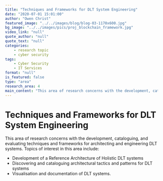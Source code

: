 ```yaml
---
title: "Techniques and Frameworks for DLT System Engineering"
date: "2020-07-01 15:01:00"
author: "Owen Christ"
featured_image: "../../images/blog/blog-03-1170x600.jpg"
bg_image: "../../images/pics/proj_blockchain_framework.jpg"
video_link: "null"
quote_author: "null"
quote_text: "null"
categories: 
    - research topic
    - cyber security
tags: 
    - Cyber Security
    - IT Services
format: "null"
is_featured: false
type: "area"
research_area: 4
main_content: "This area of research concerns with the development, cataloguing, and evaluating techniques and frameworks for architecting and engineering DLT systems"
---
```



# Techniques and Frameworks for DLT System Engineering

This area of research concerns with the development, cataloguing, and evaluating techniques and frameworks for architecting and engineering DLT systems. Topics of interest in this area include:

- Development of a Reference Architecture of Holistic DLT systems
- Discovering and cataloguing architectural tactics and patterns for DLT systems
- Visualisation and documentation of DLT systems.
